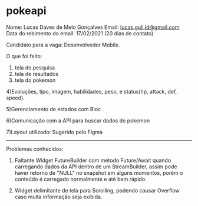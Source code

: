 # pokeapi

Nome: Lucas Daves de Melo Gonçalves
Email: lucas.guli.ld@gmail.com
Data do rebimento do email: 17/02/2021 (20 dias de contato)

Candidato para a vaga: Desenvolvedor Mobile.

O que foi feito:

1) tela de pesquisa
2) tela de resultados
3) tela do pokemon

4)Evoluções, tipo, imagem, habilidades, peso, e status(hp, attack, def, speed).

5)Gerenciamento de estados com Bloc

6)Comunicação com a API para buscar dados do pokemon

7)Layout utilizado: Sugerido pelo Figma

-------------------------------------------------------

Problemas conhecidos:

1) Faltante Widget FutureBuilder com método Future/Await quando carregando dados da API dentro de um StreamBuilder, assim pode haver retorno de "NULL" no snapshot em alguns momentos, porém o conteúdo é carregado normalmente e até bem rápido.

2) Widget delimitante de tela para Scrolling, podendo causar Overflow caso muita informação seja exibida.
